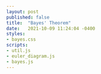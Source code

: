 ```yaml
---
layout: post
published: false
title:  "Bayes' Theorem"
date:   2021-10-09 11:24:04 -0400
styles:
- bayes.css
scripts:
- util.js
- euler_diagram.js
- bayes.js
---
```


<div class="row">
        <div id="p-of-a-and-b" class="column"></div>
</div>

<div id="conditional-equation" class="row">
    <div id="p-of-a-intersect-b" class="column"></div>
    <div id="p-of-b-given-a" class="column"></div>
    <div id="p-of-a-given-b" class="column"></div>
</div>
